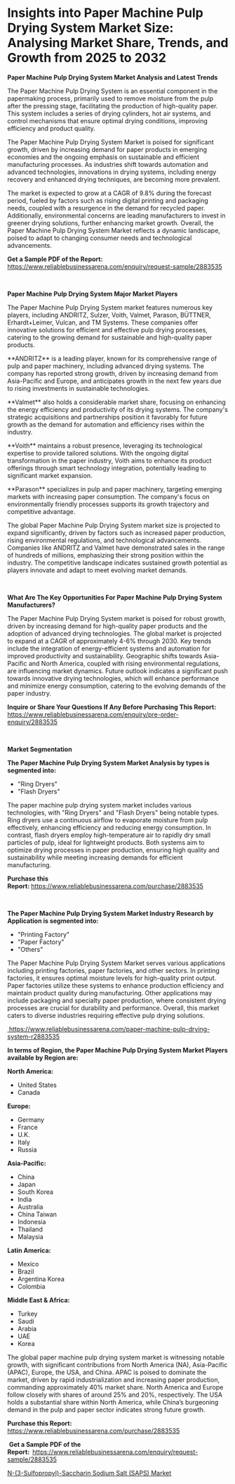 <p><h1>Insights into Paper Machine Pulp Drying System Market Size: Analysing Market Share, Trends, and Growth from 2025 to 2032</h1></p><p><strong>Paper Machine Pulp Drying System Market Analysis and Latest Trends</strong></p>
<p><p>The Paper Machine Pulp Drying System is an essential component in the papermaking process, primarily used to remove moisture from the pulp after the pressing stage, facilitating the production of high-quality paper. This system includes a series of drying cylinders, hot air systems, and control mechanisms that ensure optimal drying conditions, improving efficiency and product quality.</p><p>The Paper Machine Pulp Drying System Market is poised for significant growth, driven by increasing demand for paper products in emerging economies and the ongoing emphasis on sustainable and efficient manufacturing processes. As industries shift towards automation and advanced technologies, innovations in drying systems, including energy recovery and enhanced drying techniques, are becoming more prevalent. </p><p>The market is expected to grow at a CAGR of 9.8% during the forecast period, fueled by factors such as rising digital printing and packaging needs, coupled with a resurgence in the demand for recycled paper. Additionally, environmental concerns are leading manufacturers to invest in greener drying solutions, further enhancing market growth. Overall, the Paper Machine Pulp Drying System Market reflects a dynamic landscape, poised to adapt to changing consumer needs and technological advancements.</p></p>
<p><strong>Get a Sample PDF of the Report:&nbsp;</strong> <a href="https://www.reliablebusinessarena.com/enquiry/request-sample/2883535?utm_campaign=1891&utm_medium=2&utm_source=Github&utm_content=ia&utm_term=13032025&utm_id=paper-machine-pulp-drying-system">https://www.reliablebusinessarena.com/enquiry/request-sample/2883535</a></p>
<p>&nbsp;</p>
<p><strong>Paper Machine Pulp Drying System Major Market Players</strong></p>
<p><p>The Paper Machine Pulp Drying System market features numerous key players, including ANDRITZ, Sulzer, Voith, Valmet, Parason, BÜTTNER, Erhardt+Leimer, Vulcan, and TM Systems. These companies offer innovative solutions for efficient and effective pulp drying processes, catering to the growing demand for sustainable and high-quality paper products.</p><p>**ANDRITZ** is a leading player, known for its comprehensive range of pulp and paper machinery, including advanced drying systems. The company has reported strong growth, driven by increasing demand from Asia-Pacific and Europe, and anticipates growth in the next few years due to rising investments in sustainable technologies.</p><p>**Valmet** also holds a considerable market share, focusing on enhancing the energy efficiency and productivity of its drying systems. The company's strategic acquisitions and partnerships position it favorably for future growth as the demand for automation and efficiency rises within the industry.</p><p>**Voith** maintains a robust presence, leveraging its technological expertise to provide tailored solutions. With the ongoing digital transformation in the paper industry, Voith aims to enhance its product offerings through smart technology integration, potentially leading to significant market expansion.</p><p>**Parason** specializes in pulp and paper machinery, targeting emerging markets with increasing paper consumption. The company's focus on environmentally friendly processes supports its growth trajectory and competitive advantage.</p><p>The global Paper Machine Pulp Drying System market size is projected to expand significantly, driven by factors such as increased paper production, rising environmental regulations, and technological advancements. Companies like ANDRITZ and Valmet have demonstrated sales in the range of hundreds of millions, emphasizing their strong position within the industry. The competitive landscape indicates sustained growth potential as players innovate and adapt to meet evolving market demands.</p></p>
<p>&nbsp;</p>
<p><strong>What Are The Key Opportunities For Paper Machine Pulp Drying System Manufacturers?</strong></p>
<p><p>The Paper Machine Pulp Drying System market is poised for robust growth, driven by increasing demand for high-quality paper products and the adoption of advanced drying technologies. The global market is projected to expand at a CAGR of approximately 4-6% through 2030. Key trends include the integration of energy-efficient systems and automation for improved productivity and sustainability. Geographic shifts towards Asia-Pacific and North America, coupled with rising environmental regulations, are influencing market dynamics. Future outlook indicates a significant push towards innovative drying technologies, which will enhance performance and minimize energy consumption, catering to the evolving demands of the paper industry.</p></p>
<p><strong>Inquire or Share Your Questions If Any Before Purchasing This Report:</strong> <a href="https://www.reliablebusinessarena.com/enquiry/pre-order-enquiry/2883535?utm_campaign=1891&utm_medium=2&utm_source=Github&utm_content=ia&utm_term=13032025&utm_id=paper-machine-pulp-drying-system">https://www.reliablebusinessarena.com/enquiry/pre-order-enquiry/2883535</a></p>
<p>&nbsp;</p>
<p><strong>Market Segmentation</strong></p>
<p><strong>The Paper Machine Pulp Drying System Market Analysis by types is segmented into:</strong></p>
<p><ul><li>"Ring Dryers"</li><li>"Flash Dryers"</li></ul></p>
<p><p>The paper machine pulp drying system market includes various technologies, with "Ring Dryers" and "Flash Dryers" being notable types. Ring dryers use a continuous airflow to evaporate moisture from pulp effectively, enhancing efficiency and reducing energy consumption. In contrast, flash dryers employ high-temperature air to rapidly dry small particles of pulp, ideal for lightweight products. Both systems aim to optimize drying processes in paper production, ensuring high quality and sustainability while meeting increasing demands for efficient manufacturing.</p></p>
<p><strong>Purchase this Report:&nbsp;</strong><a href="https://www.reliablebusinessarena.com/purchase/2883535?utm_campaign=1891&utm_medium=2&utm_source=Github&utm_content=ia&utm_term=13032025&utm_id=paper-machine-pulp-drying-system">https://www.reliablebusinessarena.com/purchase/2883535</a></p>
<p>&nbsp;</p>
<p><strong>The Paper Machine Pulp Drying System Market Industry Research by Application is segmented into:</strong></p>
<p><ul><li>"Printing Factory"</li><li>"Paper Factory"</li><li>"Others"</li></ul></p>
<p><p>The Paper Machine Pulp Drying System Market serves various applications including printing factories, paper factories, and other sectors. In printing factories, it ensures optimal moisture levels for high-quality print output. Paper factories utilize these systems to enhance production efficiency and maintain product quality during manufacturing. Other applications may include packaging and specialty paper production, where consistent drying processes are crucial for durability and performance. Overall, this market caters to diverse industries requiring effective pulp drying solutions.</p></p>
<p><a href="https://www.reliablebusinessarena.com/paper-machine-pulp-drying-system-r2883535?utm_campaign=1891&utm_medium=2&utm_source=Github&utm_content=ia&utm_term=13032025&utm_id=paper-machine-pulp-drying-system">&nbsp;https://www.reliablebusinessarena.com/paper-machine-pulp-drying-system-r2883535</a></p>
<p><strong>In terms of Region, the Paper Machine Pulp Drying System Market Players available by Region are:</strong></p>
<p>
    <p> <strong> North America: </strong>
        <ul>
            <li>United States</li>
            <li>Canada</li>
        </ul>
        </p> 
    <p> <strong> Europe: </strong>
        <ul>
            <li>Germany</li>
            <li>France</li>
            <li>U.K.</li>
            <li>Italy</li>
            <li>Russia</li>
        </ul>
        </p> 
    <p> <strong> Asia-Pacific: </strong>
        <ul>
            <li>China</li>
            <li>Japan</li>
            <li>South Korea</li>
            <li>India</li>
            <li>Australia</li>
            <li>China Taiwan</li>
            <li>Indonesia</li>
            <li>Thailand</li>
            <li>Malaysia</li>
        </ul>
        </p> 
    <p> <strong> Latin America: </strong>
        <ul>
            <li>Mexico</li>
            <li>Brazil</li>
            <li>Argentina Korea</li>
            <li>Colombia</li>
        </ul>
        </p> 
    <p> <strong> Middle East & Africa: </strong>
        <ul>
            <li>Turkey</li>
            <li>Saudi</li>
            <li>Arabia</li>
            <li>UAE</li>
            <li>Korea</li>
        </ul>
    </p>
    </p>
<p><p>The global paper machine pulp drying system market is witnessing notable growth, with significant contributions from North America (NA), Asia-Pacific (APAC), Europe, the USA, and China. APAC is poised to dominate the market, driven by rapid industrialization and increasing paper production, commanding approximately 40% market share. North America and Europe follow closely with shares of around 25% and 20%, respectively. The USA holds a substantial share within North America, while China’s burgeoning demand in the pulp and paper sector indicates strong future growth.</p></p>
<p><strong>Purchase this Report: </strong><a href="https://www.reliablebusinessarena.com/purchase/2883535?utm_campaign=1891&utm_medium=2&utm_source=Github&utm_content=ia&utm_term=13032025&utm_id=paper-machine-pulp-drying-system">https://www.reliablebusinessarena.com/purchase/2883535</a></p>
<p>&nbsp;<strong>Get a Sample PDF of the Report:&nbsp;&nbsp;</strong><a href="https://www.reliablebusinessarena.com/enquiry/request-sample/2883535?utm_campaign=1891&utm_medium=2&utm_source=Github&utm_content=ia&utm_term=13032025&utm_id=paper-machine-pulp-drying-system">https://www.reliablebusinessarena.com/enquiry/request-sample/2883535</a></p>
<p><strong></strong></p>
<p><p><a href="https://github.com/Krish2023na/Market-Research-Report-List-7/blob/main/n-3-sulfopropyl-saccharin-sodium-salt-saps-market.md?utm_campaign=1891&utm_medium=2&utm_source=Github&utm_content=ia&utm_term=13032025&utm_id=paper-machine-pulp-drying-system">N-(3-Sulfopropyl)-Saccharin Sodium Salt (SAPS) Market</a></p></p>